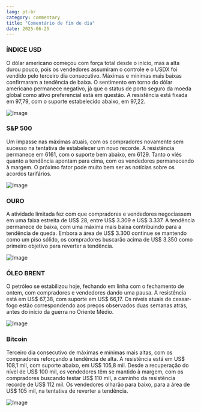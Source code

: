 ```yaml
---
lang: pt-br
category: commentary
title: "Comentário de fim de dia"
date: 2025-06-25
---
```


### ÍNDICE USD

O dólar americano começou com força total desde o início, mas a alta durou pouco, pois os vendedores assumiram o controle e o USDX foi vendido pelo terceiro dia consecutivo. Máximas e mínimas mais baixas confirmaram a tendência de baixa. O sentimento em torno do dólar americano permanece negativo, já que o status de porto seguro da moeda global como ativo preferencial está em questão. A resistência está fixada em 97,79, com o suporte estabelecido abaixo, em 97,22.

![Image](https://markleighedu.github.io/img/Jun-2025/25-Jun-2025/usdindex.jpg)

### S&P 500

Um impasse nas máximas atuais, com os compradores novamente sem sucesso na tentativa de estabelecer um novo recorde. A resistência permanece em 6161, com o suporte bem abaixo, em 6129. Tanto o viés quanto a tendência apontam para cima, com os vendedores permanecendo à margem. O próximo fator pode muito bem ser as notícias sobre os acordos tarifários.

![Image](https://markleighedu.github.io/img/Jun-2025/25-Jun-2025/sp500.jpg)

### OURO

A atividade limitada fez com que compradores e vendedores negociassem em uma faixa estreita de US$ 28, entre US$ 3.309 e US$ 3.337. A tendência permanece de baixa, com uma máxima mais baixa contribuindo para a tendência de queda. Embora a área de US$ 3.300 continue se mantendo como um piso sólido, os compradores buscarão acima de US$ 3.350 como primeiro objetivo para reverter a tendência.

![Image](https://markleighedu.github.io/img/Jun-2025/25-Jun-2025/gold.jpg)

### ÓLEO BRENT

O petróleo se estabilizou hoje, fechando em linha com o fechamento de ontem, com compradores e vendedores dando uma pausa. A resistência está em US$ 67,38, com suporte em US$ 66,17. Os níveis atuais de cessar-fogo estão correspondendo aos preços observados duas semanas atrás, antes do início da guerra no Oriente Médio.

![Image](https://markleighedu.github.io/img/Jun-2025/25-Jun-2025/brentoil.jpg)

### Bitcoin

Terceiro dia consecutivo de máximas e mínimas mais altas, com os compradores reforçando a tendência de alta. A resistência está em US$ 108,1 mil, com suporte abaixo, em US$ 105,8 mil. Desde a recuperação do nível de US$ 100 mil, os vendedores têm se mantido à margem, com os compradores buscando testar US$ 110 mil, a caminho da resistência recorde de US$ 112 mil. Os vendedores olharão para baixo, para a área de US$ 105 mil, na tentativa de reverter a tendência.

![Image](https://markleighedu.github.io/img/Jun-2025/25-Jun-2025/bitcoin.jpg)

